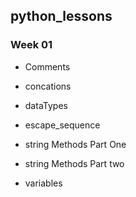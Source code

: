 ## python_lessons

### Week 01

- Comments

- concations

- dataTypes

- escape_sequence

- string Methods Part One

- string Methods Part two

- variables
